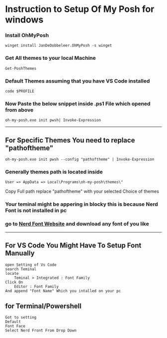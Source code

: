 # Instruction to Setup Of My Posh for windows

### Install OhMyPosh
    winget install JanDeDobbeleer.OhMyPosh -s winget

### Get All themes to your local Machine
    Get-PoshThemes

### Default Themes assuming that you have VS Code installed 
    code $PROFILE

### Now Paste the below snippet inside .ps1 File which opened from above 
    oh-my-posh.exe init pwsh| Invoke-Expression
---
## For Specific Themes You need to replace "pathoftheme" 
    oh-my-posh.exe init pwsh --config "pathoftheme" | Invoke-Expression
### Generally themes path  is located inside
    User => AppData => Local\Programs\oh-my-posh\themes\"
Copy Full path replace "pathoftheme" with your selected Choice of themes

### Your teminal might be appering in blocky this is because Nerd Font is not installed in pc
### go to [Nerd Font Website](https://www.nerdfonts.com/font-downloads) and download any font of you like
---

## For VS Code You Might Have To Setup Font Manually 
    open Setting of Vs Code 
    search Teminal 
    locate 
        Teminal > Integrated : Font Family
    Click On 
        Editor : Font Family
    And append "Font Name" Which you intalled on your pc
## for Terminal/Powershell
    Got to setting 
    Default 
    Font Face 
    Select Nerd Front From Drop Down

